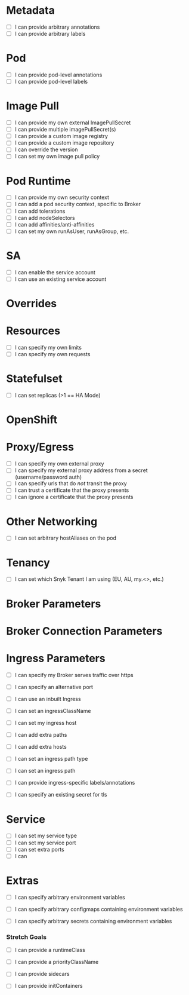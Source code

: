 # Metadata
- [ ] I can provide arbitrary annotations
- [ ] I can provide arbitrary labels

# Pod
- [ ] I can provide pod-level annotations
- [ ] I can provide pod-level labels

# Image Pull
- [ ] I can provide my own external ImagePullSecret
- [ ] I can provide multiple imagePullSecret(s)
- [ ] I can provide a custom image registry
- [ ] I can provide a custom image repository
- [ ] I can override the version
- [ ] I can set my own image pull policy

# Pod Runtime
- [ ] I can provide my own security context
- [ ] I can add a pod security context, specific to Broker
- [ ] I can add tolerations
- [ ] I can add nodeSelectors
- [ ] I can add affinities/anti-affinities
- [ ] I can set my own runAsUser, runAsGroup, etc.

# SA
- [ ] I can enable the service account
- [ ] I can use an existing service account

# Overrides

# Resources
- [ ] I can specify my own limits
- [ ] I can specify my own requests

# Statefulset
- [ ] I can set replicas (>1 == HA Mode)

# OpenShift

# Proxy/Egress
- [ ] I can specify my own external proxy
- [ ] I can specify my external proxy address from a secret (username/password auth)
- [ ] I can specify urls that do _not_ transit the proxy
- [ ] I can trust a certificate that the proxy presents
- [ ] I can ignore a certificate that the proxy presents

# Other Networking
- [ ] I can set arbitrary hostAliases on the pod

# Tenancy
- [ ] I can set which Snyk Tenant I am using (EU, AU, my.<>, etc.)

# Broker Parameters

# Broker Connection Parameters

# Ingress Parameters
- [ ] I can specify my Broker serves traffic over https
- [ ] I can specify an alternative port
- [ ] I can use an inbuilt Ingress
- [ ] I can set an ingressClassName
- [ ] I can set my ingress host
- [ ] I can add extra paths
- [ ] I can add extra hosts
- [ ] I can set an ingress path type
- [ ] I can set an ingress path

- [ ] I can provide ingress-specific labels/annotations
- [ ] I can specify an existing secret for tls

# Service
- [ ] I can set my service type
- [ ] I can set my service port
- [ ] I can set extra ports
- [ ] I can 

# Extras
- [ ] I can specify arbitrary environment variables
- [ ] I can specify arbitrary configmaps containing environment variables
- [ ] I can specify arbitrary secrets containing environment variables


### Stretch Goals ###

- [ ] I can provide a runtimeClass
- [ ] I can provide a priorityClassName

- [ ] I can provide sidecars
- [ ] I can provide initContainers
